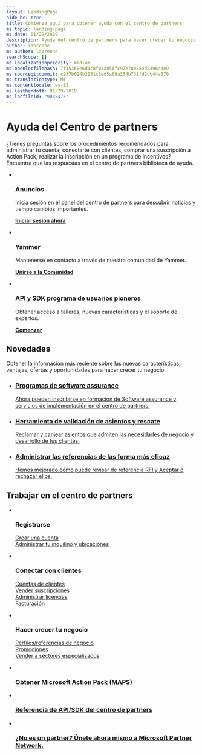 ```yaml
---
layout: LandingPage
hide_bc: true
title: Comienza aquí para obtener ayuda con el centro de partners
ms.topic: landing-page
ms.date: 01/29/2019
description: Ayuda del centro de partners para hacer crecer tu negocio en el programa de proveedor de soluciones de nube de Microsoft. Configurar tu cuenta, conectar con los clientes, comprar una suscripción a Action Pack y obtener más información para partners en los programas de CSP y MPN. 
author: labrenne
ms.author: labrenne
searchScope: []
ms.localizationpriority: medium
ms.openlocfilehash: 7f15360e6d1c8f03a856fc97e78e854d2496a4e9
ms.sourcegitcommit: c937b024b2151c8ed5a69a354b731fd2db44a570
ms.translationtype: MT
ms.contentlocale: es-ES
ms.lasthandoff: 01/29/2019
ms.locfileid: "9035475"
---
```

# <a name="partner-center-help"></a>Ayuda del Centro de partners

¿Tienes preguntas sobre los procedimientos recomendados para administrar tu cuenta, conectarte con clientes, comprar una suscripción a Action Pack, realizar la inscripción en un programa de incentivos? Encuentra que las respuestas en el centro de partners biblioteca de ayuda.


<ul id="products1" class="cardsF cols cols3 panelContent singlePanelContent">
    <li>
        <div class="cardSize">
            <div class="cardPadding">
                <div class="card">
                    <div class="cardImageOuter">
                        <div class="cardImage bgdAccent1">
                            <img alt="" src="images/message-icon.png" data-linktype="external">
                        </div>
                    </div>
                    <div class="cardText">
                        <h3>Anuncios</h3>
                        <p>Inicia sesión en el panel del centro de partners para descubrir noticias y tiempo cambios importantes.</p>
                        <p><a href="https://partner.microsoft.com/pcv/announcements"><b>Iniciar sesión ahora</b></a></p>
                    </div>
                </div>
            </div>
        </div>
    </li>
    <li>
        <div class="cardSize">
            <div class="cardPadding">
                <div class="card">
                    <div class="cardImageOuter">
                        <div class="cardImage bgdAccent1">
                            <img alt="" src="images/yammer-logo.png" data-linktype="external">
                        </div>
                    </div>
                    <div class="cardText">
                        <h3>Yammer</h3>
                        <p>Mantenerse en contacto a través de nuestra comunidad de Yammer.</p>
                        <p><a href="https://go.microsoft.com/fwlink/p/?linkid=851605"><b>Unirse a la Comunidad</b></a></p>
                    </div>
                </div>
            </div>
        </div>
    </li>  
    <li>
        <div class="cardSize">
            <div class="cardPadding">
                <div class="card">
                    <div class="cardImageOuter">
                        <div class="cardImage">
                            <img alt="" src="images/i_api.png" data-linktype="external">
                        </div>
                    </div>
                    <div class="cardText">
                        <h3>API y SDK programa de usuarios pioneros</h3>
                        <p>Obtener acceso a talleres, nuevas características y el soporte de expertos.</p>
                        <p><a href="/partner-center/develop/early-adopter-program"><b>Comenzar</b></a></p>
                    </div>
                </div>
            </div>
        </div>
    </li>    
</ul>

<h2>Novedades</h2>
<p>Obtener la información más reciente sobre las nuevas características, ventajas, ofertas y oportunidades para hacer crecer tu negocio.</p>
<ul id="products1" class="cardsZ cols cols3 panelContent singlePanelContent">
    <li>
        <div class="cardSize">
            <div class="cardPadding">
                <div class="card">
                    <div class="cardText"><a href="/partner-center/software-assurance-lp">
                        <h3>Programas de software assurance</h3>
                        <p>Ahora pueden inscribirse en formación de Software assurance y servicios de implementación en el centro de partners.</p></a>
                    </div>
                </div>
            </div>
        </div>
    </li>
    <li>
        <div class="cardSize">
            <div class="cardPadding">
                <div class="card">
                    <div class="cardText"><a href="/partner-center/voucher-validation-tool">
                        <h3>Herramienta de validación de asientos y rescate</h3>
                        <p>Reclamar y canjear asientos que admiten las necesidades de negocio y desarrollo de tus clientes.</p></a>
                    </div>
                </div>
            </div>
        </div>
    </li>
    <li>
        <div class="cardSize">
            <div class="cardPadding">
                <div class="card">
                    <div class="cardText"><a href="/partner-center/responding-to-referrals#new-referrals">
                        <h3>Administrar las referencias de las forma más eficaz</h3>
                        <p>Hemos mejorado cómo puede revisar de referencia RFI y Aceptar o rechazar ellos.</p></a>
                    </div>
                </div>
            </div>
        </div>
    </li>       
</ul>


<h2>Trabajar en el centro de partners</h2>

<ul id="products1" class="cardsC cols cols3 panelContent singlePanelContent">
    <li>
        <div class="cardSize">
            <div class="cardPadding">
                <div class="card">
                    <div class="cardImageOuter">
                        <div class="cardImage bgdAccent1">
                            <img alt="" src="https://docs.microsoft.com/media/illustrations/sql-get-started-understand.svg" data-linktype="external">
                        </div>
                    </div>
                    <div class="cardText">
                        <h3>Registrarse</h3>
                        <p><a href="/partner-center/mpn-create-a-partner-center-account">Crear una cuenta</a><br /><a href="/partner-center/azure-active-directory-tenants-and-partner-center">Administrar tu inquilino y ubicaciones</a></p>
                    </div>
                </div>
            </div>
        </div>
    </li>
    <li>
        <div class="cardSize">
            <div class="cardPadding">
                <div class="card">
                    <div class="cardImageOuter">
                        <div class="cardImage bgdAccent1">
                            <img alt="" src="https://docs.microsoft.com/media/illustrations/virtualization-hperv-server-community.svg" data-linktype="external">
                        </div>
                    </div>
                    <div class="cardText">
                        <h3>Conectar con clientes</h3>
                        <p><a href="/partner-center/customer-accounts">Cuentas de clientes</a><br /><a href="/partner-center/customer-subscriptions">Vender suscripciones</a><br /><a href="/partner-center/assign-licenses-to-users">Administrar licencias</a><br /><a href="/partner-center/billing">Facturación</a></p>
                    </div>
                </div>
            </div>
        </div>
    </li>
    <li>
        <div class="cardSize">
            <div class="cardPadding">
                <div class="card">
                    <div class="cardImageOuter">
                        <div class="cardImage bgdAccent1">
                            <img alt="" src="https://docs.microsoft.com/media/illustrations/biztalk-get-started-scenarios.svg" data-linktype="external">
                        </div>
                    </div>
                    <div class="cardText">
                        <h3>Hacer crecer tu negocio</h3>
                        <p><a href="/partner-center/referrals">Perfiles/referencias de negocio</a><br /><a href="/partner-center/promotions">Promociones</a><br /><a href="/partner-center/get-special-pricing-for-offers">Vender a sectores especializados</a></p>
                    </div>
                </div>
            </div>
        </div>
    </li>
</ul>




<ul id="products2" class="cardsY cols cols3 panelContent singlePanelContent">
    <li>
        <div class="cardSize">
            <div class="cardPadding">
                <div class="card">
                    <div class="cardImageOuter">
                        <div class="cardImage bgdAccent1">
                            <img alt="" src="https://docs.microsoft.com/media/common/i_get-started.svg" data-linktype="external">
                        </div>
                    </div>
                    <div class="cardText">
                        <h3><a href="/partner-center/mpn-get-action-pack">Obtener Microsoft Action Pack (MAPS)</a></h3>
                    </div>
                </div>
            </div>
        </div>
    </li>
    <li>
        <div class="cardSize">
            <div class="cardPadding">
                <div class="card">
                    <div class="cardImageOuter">
                        <div class="cardImage bgdAccent1">
                            <img alt="" src="https://docs.microsoft.com/media/common/i_api-reference.svg" data-linktype="external">
                        </div>
                    </div>                
                    <div class="cardText">
                        <h3><a href="/partner-center/develop/">Referencia de API/SDK del centro de partners</a></h3>
                    </div>
                </div>
            </div>
        </div>
    </li>
    <li>
        <div class="cardSize">
            <div class="cardPadding">
                <div class="card">
                    <div class="cardImageOuter">
                        <div class="cardImage bgdAccent1">
                            <img alt="" src="https://docs.microsoft.com//media/common/i_benefits.svg" data-linktype="external">
                        </div>
                    </div>
                    <div class="cardText">
                        <h3><a href="https://partners.microsoft.com/PartnerProgram/simplifiedenrollment.aspx">¿No es un partner? Únete ahora mismo a Microsoft Partner Network.</a></h3>
                    </div>
                </div>
            </div>
        </div>
    </li>    
</ul>

